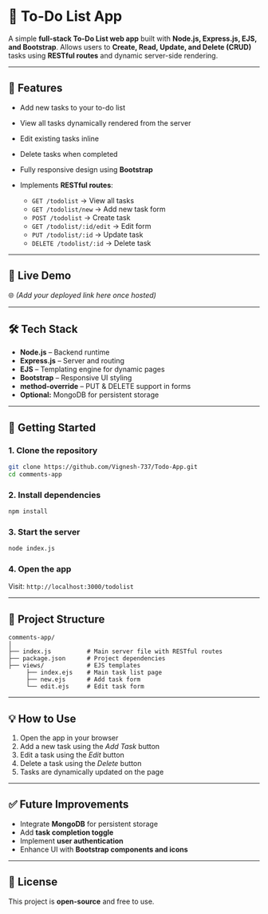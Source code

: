 # 📝 To-Do List App

A simple **full-stack To-Do List web app** built with **Node.js, Express.js, EJS, and Bootstrap**. Allows users to **Create, Read, Update, and Delete (CRUD)** tasks using **RESTful routes** and dynamic server-side rendering.

---

## 📌 Features

* Add new tasks to your to-do list
* View all tasks dynamically rendered from the server
* Edit existing tasks inline
* Delete tasks when completed
* Fully responsive design using **Bootstrap**
* Implements **RESTful routes**:

  * `GET /todolist` → View all tasks
  * `GET /todolist/new` → Add new task form
  * `POST /todolist` → Create task
  * `GET /todolist/:id/edit` → Edit form
  * `PUT /todolist/:id` → Update task
  * `DELETE /todolist/:id` → Delete task

---

## 🔗 Live Demo

🌐 *(Add your deployed link here once hosted)*

---

## 🛠 Tech Stack

* **Node.js** – Backend runtime
* **Express.js** – Server and routing
* **EJS** – Templating engine for dynamic pages
* **Bootstrap** – Responsive UI styling
* **method-override** – PUT & DELETE support in forms
* **Optional:** MongoDB for persistent storage

---

## 🚀 Getting Started

### 1. Clone the repository

```bash
git clone https://github.com/Vignesh-737/Todo-App.git
cd comments-app
```

### 2. Install dependencies

```bash
npm install
```

### 3. Start the server

```bash
node index.js
```

### 4. Open the app

Visit: `http://localhost:3000/todolist`

---

## 📂 Project Structure

```
comments-app/
│
├── index.js          # Main server file with RESTful routes
├── package.json      # Project dependencies
├── views/            # EJS templates
     ├── index.ejs    # Main task list page
     ├── new.ejs      # Add task form
     └── edit.ejs     # Edit task form

```

---

## 💡 How to Use

1. Open the app in your browser
2. Add a new task using the *Add Task* button
3. Edit a task using the *Edit* button
4. Delete a task using the *Delete* button
5. Tasks are dynamically updated on the page

---

## ✅ Future Improvements

* Integrate **MongoDB** for persistent storage
* Add **task completion toggle**
* Implement **user authentication**
* Enhance UI with **Bootstrap components and icons**

---

## 📜 License

This project is **open-source** and free to use.
